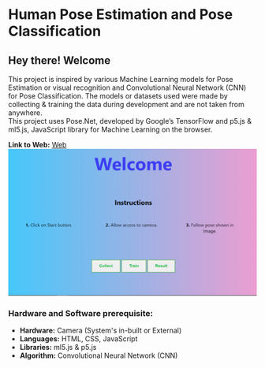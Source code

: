 # Human Pose Estimation and Pose Classification
## Hey there! Welcome

This project is inspired by various Machine Learning models for Pose Estimation or visual recognition and Convolutional Neural Network (CNN) for Pose Classification. The models or datasets used were made by collecting & training the data during development and are not taken from anywhere.  
This project uses Pose.Net, developed by Google’s TensorFlow and p5.js & ml5.js, JavaScript library for Machine Learning on the browser.  

**Link to Web:** [Web](https://parikshit-rajput.github.io/host/)  
![Image of Web](https://github.com/parikshit-rajput/PoseClassification/blob/main/img/Web.png)  

### Hardware and Software prerequisite:
* **Hardware:** Camera (System's in-built or External)
* **Languages:** HTML, CSS, JavaScript  
* **Libraries:** ml5.js & p5.js  
* **Algorithm:** Convolutional Neural Network (CNN)  

